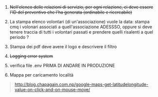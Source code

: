 

1. ~~Nell'elenco delle relazioni di servizio, per ogni relazione, ci deve essere l'ID del preventivo che l'ha generata (ordinabile e ricercabile)~~ 

2. La stampa elenco volontari (di un'associazione) vuole la data: stampa cmq i volonari associati a quell'associazione ADESSSO, oppure si deve tenere traccia di tutti i volontari passati e prendere quelli risalenti a quel periodo ?


3. Stampa dei pdf deve avere il logo e descrivere il filtro


3. ~~Logging error system~~

4. verifica file .env PRIMA DI ANDARE IN PRODUZIONE


5. Mappa per caricamento località 

> http://blog.chapagain.com.np/google-maps-get-latitudelongitude-value-on-click-and-on-mouse-move/

